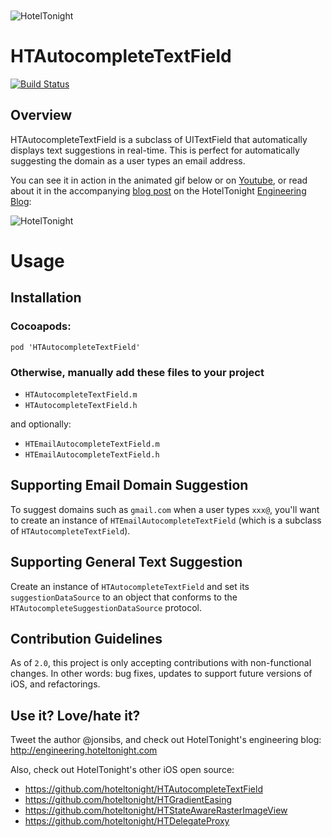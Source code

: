 <img src="https://raw.github.com/hoteltonight/HTAutocompleteTextField/master/ht-logo-black.png" alt="HotelTonight" title="HotelTonight" style="display:block; margin: 10px auto 30px auto;">

# HTAutocompleteTextField

[![Build Status](https://travis-ci.org/hoteltonight/HTAutocompleteTextField.svg?branch=master)](https://travis-ci.org/hoteltonight/HTAutocompleteTextField)

## Overview

HTAutocompleteTextField is a subclass of UITextField that automatically displays text suggestions in real-time.  This is perfect for automatically suggesting the domain as a user types an email address.

You can see it in action in the animated gif below or on [Youtube](http://youtu.be/lzqB4MXluvY), or read about it in the accompanying [blog post](http://engineering.hoteltonight.com/lets-stop-making-our-users-type-gmailcom) on the HotelTonight [Engineering Blog](http://engineering.hoteltonight.com/):

<img src="https://raw.github.com/hoteltonight/HTAutocompleteTextField/master/demo.gif" alt="HotelTonight" title="HTAutocompleteTextField in action" style="display:block; margin: 10px auto 30px auto; align:center">

# Usage

## Installation

### Cocoapods:
`pod 'HTAutocompleteTextField'`

### Otherwise, manually add these files to your project
* `HTAutocompleteTextField.m`
* `HTAutocompleteTextField.h`

and optionally:

* `HTEmailAutocompleteTextField.m`
* `HTEmailAutocompleteTextField.h`

## Supporting Email Domain Suggestion

To suggest domains such as `gmail.com` when a user types `xxx@`, you'll want to create an instance of `HTEmailAutocompleteTextField` (which is a subclass of `HTAutocompleteTextField`).

## Supporting General Text Suggestion

Create an instance of `HTAutocompleteTextField` and set its `suggestionDataSource` to an object that conforms to the `HTAutocompleteSuggestionDataSource` protocol.
    
## Contribution Guidelines

As of `2.0`, this project is only accepting contributions with non-functional changes. In other words: bug fixes, updates to support future versions of iOS, and refactorings.

## Use it? Love/hate it?

Tweet the author @jonsibs, and check out HotelTonight's engineering blog: http://engineering.hoteltonight.com

Also, check out HotelTonight's other iOS open source:
* https://github.com/hoteltonight/HTAutocompleteTextField
* https://github.com/hoteltonight/HTGradientEasing
* https://github.com/hoteltonight/HTStateAwareRasterImageView
* https://github.com/hoteltonight/HTDelegateProxy
